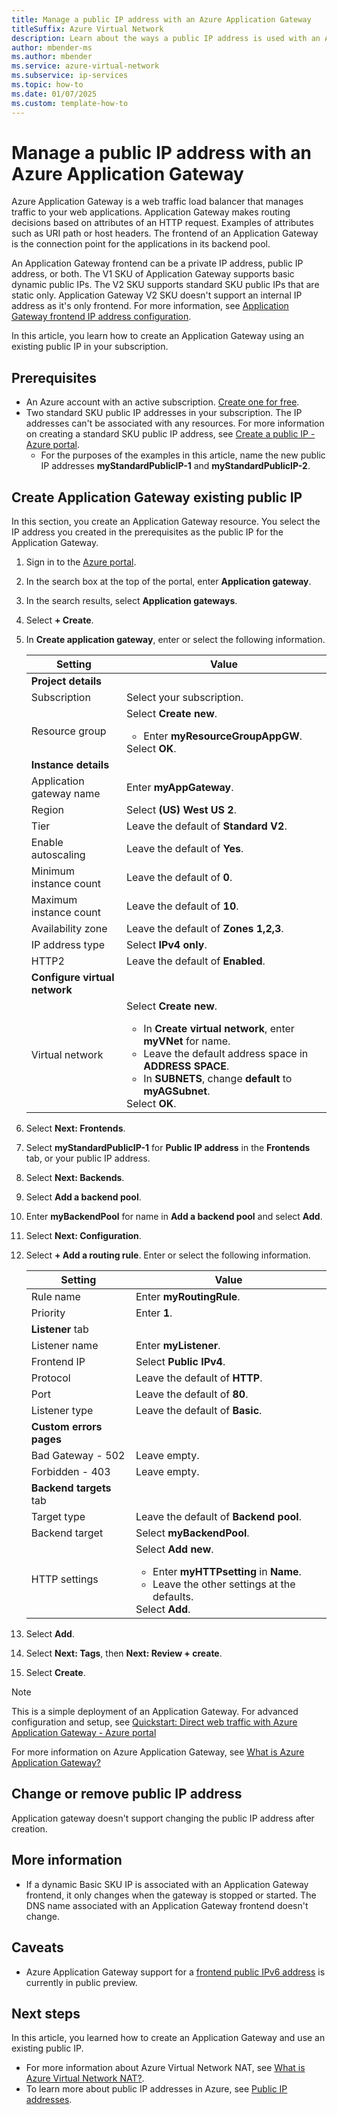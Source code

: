 ```yaml
---
title: Manage a public IP address with an Azure Application Gateway
titleSuffix: Azure Virtual Network
description: Learn about the ways a public IP address is used with an Azure Application Gateway and how to change and manage the configuration.
author: mbender-ms
ms.author: mbender
ms.service: azure-virtual-network
ms.subservice: ip-services
ms.topic: how-to 
ms.date: 01/07/2025
ms.custom: template-how-to 
---
```


# Manage a public IP address with an Azure Application Gateway

Azure Application Gateway is a web traffic load balancer that manages traffic to your web applications. Application Gateway makes routing decisions based on attributes of an HTTP request. Examples of attributes such as URI path or host headers. The frontend of an Application Gateway is the connection point for the applications in its backend pool. 

An Application Gateway frontend can be a private IP address, public IP address, or both. The V1 SKU of Application Gateway supports basic dynamic public IPs. The V2 SKU supports standard SKU public IPs that are static only. Application Gateway V2 SKU doesn't support an internal IP address as it's only frontend. For more information, see [Application Gateway frontend IP address configuration](../../application-gateway/configuration-frontend-ip.md). 

In this article, you learn how to create an Application Gateway using an existing public IP in your subscription. 

## Prerequisites

- An Azure account with an active subscription. [Create one for free](https://azure.microsoft.com/free/?ref=microsoft.com&utm_source=microsoft.com&utm_medium=docs&utm_campaign=visualstudio).
- Two standard SKU public IP addresses in your subscription. The IP addresses can't be associated with any resources. For more information on creating a standard SKU public IP address, see [Create a public IP - Azure portal](./create-public-ip-portal.md).
    - For the purposes of the examples in this article, name the new public IP addresses **myStandardPublicIP-1** and **myStandardPublicIP-2**.

## Create Application Gateway existing public IP

In this section, you create an Application Gateway resource. You select the IP address you created in the prerequisites as the public IP for the Application Gateway.

1. Sign in to the [Azure portal](https://portal.azure.com).

2. In the search box at the top of the portal, enter **Application gateway**.

3. In the search results, select **Application gateways**.

4. Select **+ Create**.

5. In **Create application gateway**, enter or select the following information.

    | **Setting** | **Value** |
    | ------- | ----- |
    | **Project details** |   |
    | Subscription | Select your subscription. |
    | Resource group | Select **Create new**.<ul><li>Enter **myResourceGroupAppGW**.</li></ul>Select **OK**. |
    | **Instance details** |   |
    | Application gateway name | Enter **myAppGateway**. |
    | Region | Select **(US) West US 2**. |
    | Tier | Leave the default of **Standard V2**. |
    | Enable autoscaling | Leave the default of **Yes**. |
    | Minimum instance count | Leave the default of **0**. |
    | Maximum instance count | Leave the default of **10**. |
    | Availability zone | Leave the default of **Zones 1,2,3**. |
    | IP address type | Select **IPv4 only**. |
    | HTTP2 | Leave the default of **Enabled**. |
    | **Configure virtual network** |   |
    | Virtual network | Select **Create new**. <ul><li>In **Create virtual network**, enter **myVNet** for name.</li><li>Leave the default address space in **ADDRESS SPACE**.</li><li>In **SUBNETS**, change **default** to **myAGSubnet**.</li></ul>Select **OK**.|

6. Select **Next: Frontends**.

7. Select **myStandardPublicIP-1** for **Public IP address** in the **Frontends** tab, or your public IP address.

8. Select **Next: Backends**. 

9. Select **Add a backend pool**.

10. Enter **myBackendPool** for name in **Add a backend pool** and select **Add**.

11. Select **Next: Configuration**.

12. Select **+ Add a routing rule**. Enter or select the following information.

    | **Setting** | **Value** |
    | ------- | ----- |
    | Rule name | Enter **myRoutingRule**. |
    | Priority | Enter **1**. |
    | **Listener** tab |    |
    | Listener name | Enter **myListener**. |
    | Frontend IP | Select **Public IPv4**. |
    | Protocol | Leave the default of **HTTP**. |
    | Port | Leave the default of **80**. |
    | Listener type | Leave the default of **Basic**. |
    | **Custom errors pages** |   |
    | Bad Gateway - 502 | Leave empty. |
    | Forbidden - 403 | Leave empty. |    
    | **Backend targets** tab |    |
    | Target type | Leave the default of **Backend pool**. |
    | Backend target | Select **myBackendPool**. |
    | HTTP settings | Select **Add new**.<ul><li>Enter **myHTTPsetting** in **Name**.</li><li>Leave the other settings at the defaults.</li></ul>Select **Add**.|

13. Select **Add**.

14. Select **Next: Tags**, then **Next: Review + create**.

15. Select **Create**.

> [!NOTE]
> This is a simple deployment of an Application Gateway. For advanced configuration and setup, see [Quickstart: Direct web traffic with Azure Application Gateway - Azure portal](../../application-gateway/quick-create-portal.md)
>
> For more information on Azure Application Gateway, see [What is Azure Application Gateway?](../../application-gateway/overview.md)

## Change or remove public IP address

Application gateway doesn't support changing the public IP address after creation.

## More information

* If a dynamic Basic SKU IP is associated with an Application Gateway frontend, it only changes when the gateway is stopped or started. The DNS name associated with an Application Gateway frontend doesn't change. 

## Caveats

* Azure Application Gateway support for a [frontend public IPv6 address](../../application-gateway/ipv6-application-gateway-portal.md) is currently in public preview. 

## Next steps

In this article, you learned how to create an Application Gateway and use an existing public IP. 

- For more information about Azure Virtual Network NAT, see [What is Azure Virtual Network NAT?](../nat-gateway/nat-overview.md).
- To learn more about public IP addresses in Azure, see [Public IP addresses](./public-ip-addresses.md).
